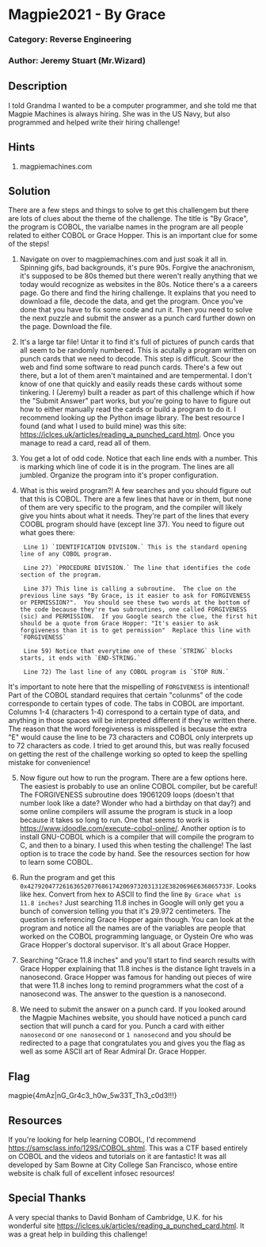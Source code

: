 # Magpie2021 - By Grace
### Category: Reverse Engineering
### Author: Jeremy Stuart (Mr.Wizard) 

## Description
I told Grandma I wanted to be a computer programmer, and she told me that Magpie Machines is always hiring.  She was in the US Navy, but also programmed and helped write their hiring challenge!

## Hints

1. magpiemachines.com

## Solution
There are a few steps and things to solve to get this challengem but there are lots of clues about the theme of the challenge.  The title is "By Grace", the program is COBOL, the varialbe names in the program are all people related to either COBOL or Grace Hopper.  This is an important clue for some of the steps!

1. Navigate on over to magpiemachines.com and just soak it all in.  Spinning gifs, bad backgrounds, it's pure 90s.  Forgive the anachronism, it's supposed to be 80s themed but there weren't really anything that we today would recognize as websites in the 80s.  Notice there's a a careers page.  Go there and find the hiring challenge.  It explains that you need to download a file, decode the data, and get the program.  Once you've done that you have to fix some code and run it.  Then you need to solve the next puzzle and submit the answer as a punch card further down on the page.  Download the file.

2. It's a large tar file!  Untar it to find it's full of pictures of punch cards that all seem to be randomly numbered.  This is acutally a program written on punch cards that we need to decode.  This step is difficult.  Scour the web and find some software to read punch cards.  There's a few out there, but a lot of them aren't maintained and are tempermental.  I don't know of one that quickly and easily reads these cards without some tinkering.  I (Jeremy) built a reader as part of this challenge which if how the "Submit Answer" part works, but you're going to have to figure out how to either manually read the cards or build a program to do it.  I recommend looking up the Python image library.  The best resource I found (and what I used to build mine) was this site: https://iclces.uk/articles/reading_a_punched_card.html.  Once you manage to read a card, read all of them.

3. You get a lot of odd code.  Notice that each line ends with a number.  This is marking which line of code it is in the program.  The lines are all jumbled.  Organize the program into it's proper configuration.

4. What is this weird program?!  A few searches and you should figure out that this is COBOL.  There are a few lines that have <FIX ME> or <ANSWER> in them, but none of them are very specific to the program, and the compiler will likely give you hints about what it needs.  They're part of the lines that every COOBL program should have (except line 37).  You need to figure out what goes there:

        Line 1) `IDENTIFICATION DIVISION.` This is the standard opening line of any COBOL program.

        Line 27) `PROCEDURE DIVISION.` The line that identifies the code section of the program.

        Line 37) This line is calling a subroutine.  The clue on the previous line says "By Grace, is it easier to ask for FORGIVENESS or PERMISSION?".  You should see these two words at the bottom of the code because they're two subroutines, one called FORGIVENESS (sic) and PERMISSION.  If you Google search the clue, the first hit should be a quote from Grace Hopper: "It's easier to ask forgiveness than it is to get permission"  Replace this line with `FORGIVENESS`

        Line 59) Notice that everytime one of these `STRING` blocks starts, it ends with `END-STRING.`

        Line 72) The last line of any COBOL program is `STOP RUN.`

It's important to note here that the mispelling of `FORGIVENESS` is intentional!  Part of the COBOL standard requires that certain "colunms" of the code corresponde to certain types of code.  The tabs in COBOL are important.  Columns 1-4 (characters 1-4) correspond to a certain type of data, and anything in those spaces will be interpreted different if they're written there.  The reason that the word foregiveness is misspelled is because the extra "E" would cause the line to be 73 characters and COBOL only interprets up to 72 characters as code.  I tried to get around this, but was really focused on getting the rest of the challenge working so opted to keep the spelling mistake for convenience!  

5. Now figure out how to run the program.  There are a few options here.  The easiest is probably to use an online COBOL compiler, but be careful!  The FORGIVENESS subroutine does 19061209 loops (doesn't that number look like a date?  Wonder who had a birthday on that day?) and some online compilers will assume the program is stuck in a loop because it takes so long to run.  One that seems to work is https://www.jdoodle.com/execute-cobol-online/.  Another option is to install GNU-COBOL which is a compiler that will compile the program to C, and then to a binary.  I used this when testing the challenge!  The last option is to trace the code by hand.  See the resources section for how to learn some COBOL.

6. Run the program and get this `0x427920477261636520776861742069732031312E3820696E636865733F`.  Looks like hex.  Convert from hex to ASCII to find the line `By Grace what is 11.8 inches?`  Just searching 11.8 inches in Google will only get you a bunch of conversion telling you that it's 29.972 centimeters.  The question is referencing Grace Hopper again though.  You can look at the program and notice all the names are of the variables are people that worked on the COBOL programming language, or Oystein Ore who was Grace Hopper's doctoral supervisor.  It's all about Grace Hopper.  

7. Searching "Grace 11.8 inches" and you'll start to find search results with Grace Hopper explaining that 11.8 inches is the distance light travels in a nanosecond.  Grace Hopper was famous for handing out pieces of wire that were 11.8 inches long to remind programmers what the cost of a nanosecond was.  The answer to the question is a nanosecond.

8. We need to submit the answer on a punch card.  If you looked around the Magpie Machines website, you should have noticed a punch card section that will punch a card for you.  Punch a card with either `nanosecond` or `one nanosecond` or `1 nanosecond` and you should be redirected to a page that congratulates you and gives you the flag as well as some ASCII art of Rear Admiral Dr. Grace Hopper.

## Flag
magpie{4mAz|nG_Gr4c3_h0w_5w33T_Th3_c0d3!!!}

## Resources
If you're looking for help learning COBOL, I'd recommend https://samsclass.info/129S/COBOL.shtml.  This was a CTF based entirely on COBOL and the videos and tutorials on it are fantastic!  It was all developed by Sam Bowne at City College San Francisco, whose entire website is chalk full of excellent infosec resources!

## Special Thanks
A very special thanks to David Bonham of Cambridge, U.K. for his wonderful site https://iclces.uk/articles/reading_a_punched_card.html.  It was a great help in building this challenge!